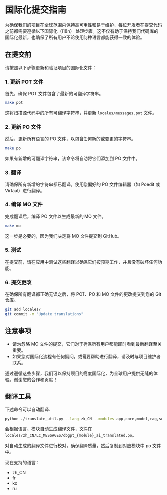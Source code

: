 # 国际化提交指南

为确保我们的项目在全球范围内保持高可用性和易于维护，每位开发者在提交代码之前都需要遵循以下国际化（i18n）
处理步骤。这不仅有助于保持我们代码库的国际化最新，也确保了所有用户不论使用何种语言都能获得一致的体验。

## 在提交前

请按照以下步骤更新和验证项目的国际化文件：

### 1. 更新 POT 文件

首先，确保 POT 文件包含了最新的可翻译字符串。

```bash
make pot
```

这将扫描源代码中的所有可翻译字符串，并更新 `locales/messages.pot` 文件。

### 2. 更新 PO 文件

然后，更新所有语言的 PO 文件，以包含任何新的或变更的字符串。

```bash
make po
```

如果有新增的可翻译字符串，该命令将自动将它们添加到 PO 文件中。

### 3. 翻译

请确保所有新增的字符串都已翻译。使用您偏好的 PO 文件编辑器（如 Poedit 或 Virtaal）进行翻译。

### 4. 编译 MO 文件

完成翻译后，编译 PO 文件以生成最新的 MO 文件。

```bash
make mo
```

这一步是必要的，因为我们决定将 MO 文件提交到 GitHub。

### 5. 测试

在提交前，请在应用中测试这些翻译以确保它们按预期工作，并且没有破坏任何功能。

### 6. 提交更改

在确保所有翻译都正确无误之后，将 POT、PO 和 MO 文件的更改提交到您的 Git 仓库。

```bash
git add locales/
git commit -m "Update translations"
```

## 注意事项

- 请勿忽略 MO 文件的提交，它们对于确保所有用户都能即时看到最新翻译至关重要。
- 如果您对国际化流程有任何疑问，或需要帮助进行翻译，请及时与项目维护者联系。

通过遵循这些步骤，我们可以保持项目的高度国际化，为全球用户提供无缝的体验。谢谢您的合作和贡献！


## 翻译工具

下述命令可以自动翻译.
```bash
python ./translate_util.py --lang zh_CN --modules app,core,model,rag,serve,storage,util
```

会根据语言、模块自动生成翻译文件，文件在 `locales/zh_CN/LC_MESSAGES/dbgpt_{module}_ai_translated.po`。

对自动生成的翻译文件进行校对，确保翻译质量，然后复制到对应模块中 po 文件中。

现在支持的语言：
- zh_CN
- fr
- ko
- ru